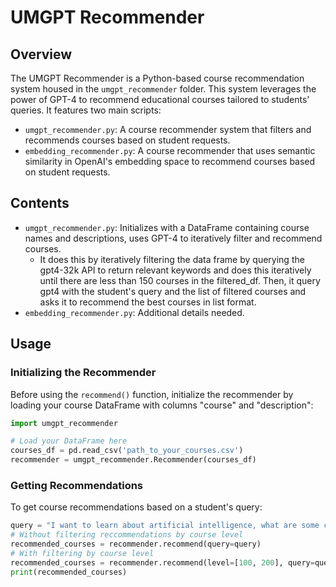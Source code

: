 # UMGPT Recommender

## Overview
The UMGPT Recommender is a Python-based course recommendation system housed in the `umgpt_recommender` folder. This system leverages the power of GPT-4 to recommend educational courses tailored to students' queries. It features two main scripts:

- `umgpt_recommender.py`: A course recommender system that filters and recommends courses based on student requests.
- `embedding_recommender.py`: A course recommender that uses semantic similarity in OpenAI's embedding space to recommend courses based on student requests.

## Contents
- `umgpt_recommender.py`: Initializes with a DataFrame containing course names and descriptions, uses GPT-4 to iteratively filter and recommend courses.
  -  It does this  by iteratively filtering the data frame by querying the gpt4-32k API to return relevant keywords and does this iteratively until there are less than 150 courses in the filtered_df. Then, it query gpt4 with the student's query and the list of filtered courses and asks it to recommend the best courses in list format. 
- `embedding_recommender.py`: Additional details needed.

## Usage

### Initializing the Recommender

Before using the `recommend()` function, initialize the recommender by loading your course DataFrame with columns "course" and "description":

```python
import umgpt_recommender

# Load your DataFrame here
courses_df = pd.read_csv('path_to_your_courses.csv')
recommender = umgpt_recommender.Recommender(courses_df)
```

### Getting Recommendations
To get course recommendations based on a student's query:
```python
query = "I want to learn about artificial intelligence, what are some courses that I could take?"
# Without filtering reccommendations by course level
recommended_courses = recommender.recommend(query=query)
# With filtering by course level
recommended_courses = recommender.recommend(level=[100, 200], query=query)
print(recommended_courses)
```

